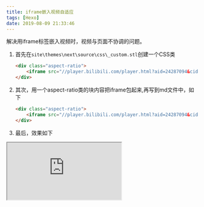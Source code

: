```yaml
---
title: iframe嵌入视频自适应
tags: [Hexo]
date: 2019-08-09 21:33:46
---
```


解决用iframe标签嵌入视频时，视频与页面不协调的问题。
<!-- more -->

1. 首先在`site\themes\next\source\css\_custom.stl`创建一个CSS类

   ```html
   <div class="aspect-ratio">
       <iframe src="//player.bilibili.com/player.html?aid=24287094&cid=40734416&page=1" scrolling="yes" border="0" frameborder="no" framespacing="1" allowfullscreen="true"></iframe>
   </div>
   ```

2. 其次，用一个aspect-ratio类的块内容把iframe包起来,再写到md文件中，如下

   ```html
   <div class="aspect-ratio">
       <iframe src="//player.bilibili.com/player.html?aid=24287094&cid=40734416&page=1" scrolling="yes" border="0" frameborder="no" framespacing="1" allowfullscreen="true"></iframe>
   </div>
   ```

3.  最后，效果如下

<iframe src="http://pan-yz.chaoxing.com/preview/showpreview_439134309035544576.html"></iframe>